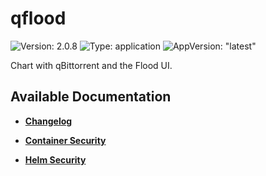 # qflood

![Version: 2.0.8](https://img.shields.io/badge/Version-2.0.8-informational?style=flat-square) ![Type: application](https://img.shields.io/badge/Type-application-informational?style=flat-square) ![AppVersion: "latest"](https://img.shields.io/badge/AppVersion-"latest"-informational?style=flat-square)

Chart with qBittorrent and the Flood UI.

## Available Documentation

- [**Changelog**](CHANGELOG)

- [**Container Security**](container-security)

- [**Helm Security**](helm-security)

